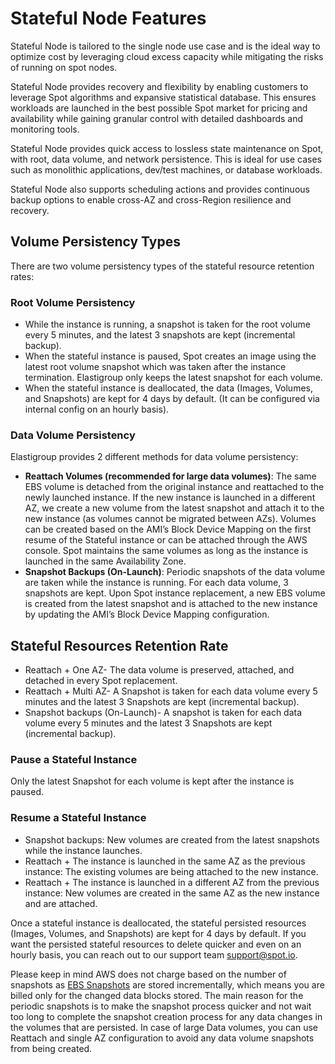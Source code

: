 # Stateful Node Features

Stateful Node is tailored to the single node use case and is the ideal way to optimize cost by leveraging cloud excess capacity while mitigating the risks of running on spot nodes. 

Stateful Node provides recovery and flexibility by enabling customers to leverage Spot algorithms and expansive statistical database. This ensures workloads are launched in the best possible Spot market for pricing and availability while gaining granular control with detailed dashboards and monitoring tools. 

Stateful Node provides quick access to lossless state maintenance on Spot, with root, data volume, and network persistence. This is ideal for use cases such as monolithic applications, dev/test machines, or database workloads. 

Stateful Node also supports scheduling actions and provides continuous backup options to enable cross-AZ and cross-Region resilience and recovery. 

## Volume Persistency Types 

There are two volume persistency types of the stateful resource retention rates:  

### Root Volume Persistency 

* While the instance is running, a snapshot is taken for the root volume every 5 minutes, and the latest 3 snapshots are kept (incremental backup). 
* When the stateful instance is paused, Spot creates an image using the latest root volume snapshot which was taken after the instance termination. 
Elastigroup only keeps the latest snapshot for each volume.  
* When the stateful instance is deallocated, the data (Images, Volumes, and Snapshots) are kept for 4 days by default. (It can be configured via internal config on an hourly basis). 

### Data Volume Persistency 

Elastigroup provides 2 different methods for data volume persistency: 
* **Reattach Volumes (recommended for large data volumes)**: The same EBS volume is detached from the original instance and reattached to the newly launched instance. If the new instance is launched in a different AZ, we create a new volume from the latest snapshot and attach it to the new instance (as volumes cannot be migrated between AZs). Volumes can be created based on the AMI’s Block Device Mapping on the first resume of the Stateful instance or can be attached through the AWS console. Spot maintains the same volumes as long as the instance is launched in the same Availability Zone. 
* **Snapshot Backups (On-Launch)**: Periodic snapshots of the data volume are taken while the instance is running. For each data volume, 3 snapshots are kept. Upon Spot instance replacement, a new EBS volume is created from the latest snapshot and is attached to the new instance by updating the AMI’s Block Device Mapping configuration.  

## Stateful Resources Retention Rate 

* Reattach + One AZ- The data volume is preserved, attached, and detached in every Spot replacement. 
* Reattach + Multi AZ- A Snapshot is taken for each data volume every 5 minutes and the latest 3 Snapshots are kept (incremental backup). 
* Snapshot backups (On-Launch)- A snapshot is taken for each data volume every 5 minutes and the latest 3 Snapshots are kept (incremental backup). 

### Pause a Stateful Instance 
Only the latest Snapshot for each volume is kept after the instance is paused. 

### Resume a Stateful Instance 

* Snapshot backups: New volumes are created from the latest snapshots while the instance launches. 
* Reattach + The instance is launched in the same AZ as the previous instance: The existing volumes are being attached to the new instance. 
* Reattach + The instance is launched in a different AZ from the previous instance: New volumes are created in the same AZ as the new instance and are attached. 

Once a stateful instance is deallocated, the stateful persisted resources (Images, Volumes, and Snapshots) are kept for 4 days by default. If you want the persisted stateful resources to delete quicker and even on an hourly basis, you can reach out to our support team support@spot.io. 
 
Please keep in mind AWS does not charge based on the number of snapshots as [EBS Snapshots](https://aws.amazon.com/ebs/pricing/) are stored incrementally, which means you are billed only for the changed data blocks stored. The main reason for the periodic snapshots is to make the snapshot process quicker and not wait too long to complete the snapshot creation process for any data changes in the volumes that are persisted. 
In case of large Data volumes, you can use Reattach and single AZ configuration to avoid any data volume snapshots from being created. 
